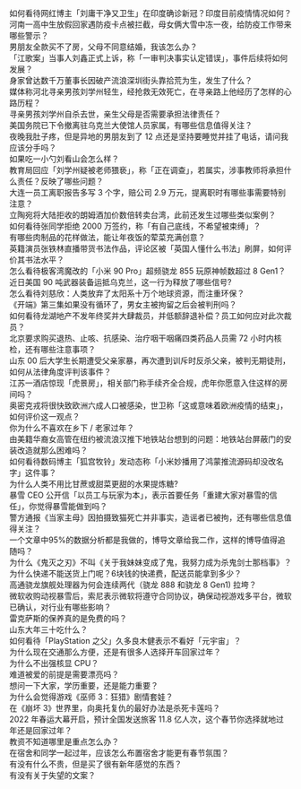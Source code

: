 如何看待网红博主「刘庸干净又卫生」在印度确诊新冠？印度目前疫情情况如何？  
河南一高中生放假回家遇防疫卡点被拦截，母女俩大雪中冻一夜，给防疫工作带来哪些警示？  
男朋友全款买不了房，父母不同意结婚，我该怎么办？  
「江歌案」当事人刘鑫正式上诉，称「一审判决事实认定错误」，事件后续将如何发展？  
身家曾达数千万董事长因破产流浪深圳街头靠拾荒为生，发生了什么？  
媒体称河北寻亲男孩刘学州轻生，经抢救无效死亡，在寻亲路上他经历了怎样的心路历程？  
寻亲男孩刘学州自杀去世，亲生父母是否需要承担法律责任？  
美国务院已下令撤离驻乌克兰大使馆人员家属，有哪些信息值得关注？  
夜晚我肚子疼，但是异地的男朋友到了 12 点还是坚持要睡觉并挂了电话，请问我应该分手吗？  
如果吃一小勺刘看山会怎么样？  
教育局回应「刘学州疑被老师猥亵」，称「正在调查」，若属实，涉事教师将承担什么责任？反映了哪些问题？  
大连一员工离职报告多写 3 个字，赔公司 2.9 万元，提离职时有哪些事需要特别注意？  
立陶宛将大陆拒收的朗姆酒加价数倍转卖台湾，此前还发生过哪些类似案例？  
如何看待张同学拒绝 2000 万签约，称「有自己底线，不希望被束缚」？  
有哪些肉制品的花样做法，能让年夜饭的荤菜充满创意？  
英籍演员张铁林直播带货书法作品，评论区被「英国人懂什么书法」刷屏，如何评价其书法水平？  
怎么看待极客湾魔改的「小米 90 Pro」超频骁龙 855 玩原神帧数超过 8 Gen1？  
近日美国 90 吨武器装备运抵乌克兰，这一行为释放了哪些信号?  
怎么看待刘慈欣：人类放弃了太阳系十万个地球资源，而注重环保？  
《开端》第三集如果没有循环了，男女主被拘留之后会被判刑吗？  
如何看待龙湖地产不发年终奖并大肆裁员，并低额辞退补偿？员工如何应对此次裁员？  
北京要求购买退热、止咳、抗感染、治疗咽干咽痛四类药品人员需 72 小时内核检，还有哪些注意事项？  
山东 00 后大学生长期遭受父亲家暴，再次遭到训斥时反杀父亲，被判无期徒刑，如何从法律角度评判该事件？  
江苏一酒店惊现「虎景房」，相关部门称手续齐全合规，虎年你愿意入住这样的房间吗？  
奥密克戎将很快致欧洲六成人口被感染，世卫称「这或意味着欧洲疫情的结束」，如何评价这一观点？  
你为什么不喜欢在乡下 / 老家过年？  
由美籍华裔女高管在纽约被流浪汉推下地铁站台想到的问题：地铁站台屏蔽门的安装改造就那么困难吗？  
如何看待数码博主「狐宫牧铃」发动态称「小米妙播用了鸿蒙推流源码却没改名字」这件事？  
为什么人类不用比甘蔗或甜菜更甜的水果提炼糖?  
暴雪 CEO 公开信「以员工与玩家为本」，表示首要任务「重建大家对暴雪的信任」，你觉得暴雪能做到吗？  
警方通报《当家主母》因拍摄致猫死亡并非事实，造谣者已被拘，还有哪些信息值得关注？  
一个文章中95%的数据分析都是我做的，博导文章给我二作，这样的博导值得追随吗？  
为什么《鬼灭之刃》不叫《关于我妹妹变成了鬼，我努力成为杀鬼剑士那档事》？  
为什么快递不能送货上门呢？6块钱的快递费，配送员能拿到多少？  
高通骁龙旗舰处理器为何会连续两代（骁龙 888 和骁龙 8 Gen1) 拉垮？  
微软收购动视暴雪后，索尼表示微软将遵守合同协议，确保动视游戏多平台，微软已确认，对行业有哪些影响？  
雷克萨斯的保养真的是免费的吗？  
山东大年三十吃什么？  
如何看待「PlayStation 之父」久多良木健表示不看好「元宇宙」？  
为什么现在交通那么方便，还是有很多人选择开车回家过年？  
为什么不出强核显 CPU？  
难道被爱的前提是需要漂亮吗？  
想问一下大家，学历重要，还是能力重要？  
为什么会觉得游戏《巫师 3：狂猎》剧情套娃？  
在《崩坏 3》世界里，向奥托复仇的最好办法是杀死卡莲吗？  
2022 年春运大幕开启，预计全国发送旅客 11.8 亿人次，这个春节你选择就地过年还是回家过年？  
教资不知道哪里是重点怎么办？  
在宿舍和同学一起过年，应该怎么布置宿舍才能更有春节氛围？  
有没有什么不贵，但是买了很有新年感觉的东西？  
有没有关于失望的文案？  
